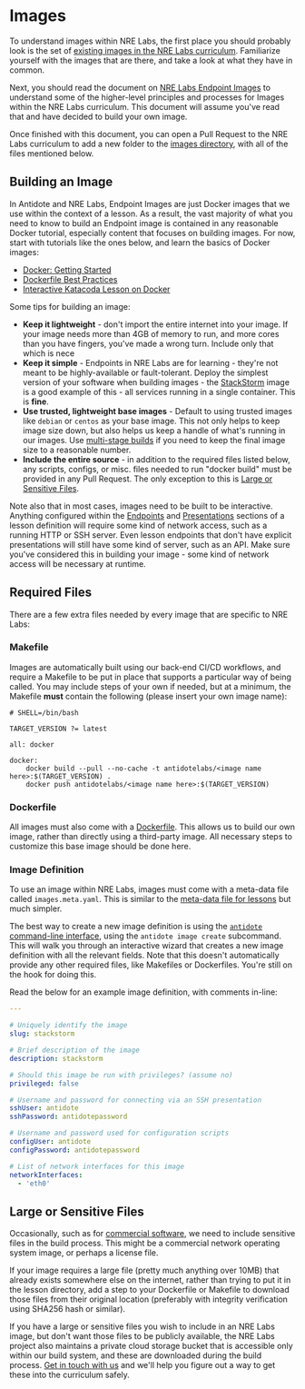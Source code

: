 # Images

To understand images within NRE Labs, the first place you should probably look is the set of [existing images in the NRE Labs curriculum](https://github.com/nre-learning/nrelabs-curriculum/tree/master/images). Familiarize yourself with the images that are there, and take a look at what they have in common.

Next, you should read the document on [NRE Labs Endpoint Images](../../other-resources/nre-labs-endpoint-images.md) to understand some of the higher-level principles and processes for Images within the NRE Labs curriculum. This document will assume you've read that and have decided to build your own image.

Once finished with this document, you can open a Pull Request to the NRE Labs curriculum to add a new folder to the [images directory,](https://github.com/nre-learning/nrelabs-curriculum/tree/master/images) with all of the files mentioned below.

## Building an Image

In Antidote and NRE Labs, Endpoint Images are just Docker images that we use within the context of a lesson. As a result, the vast majority of what you need to know to build an Endpoint image is contained in any reasonable Docker tutorial, especially content that focuses on building images. For now, start with tutorials like the ones below, and learn the basics of Docker images:

* [Docker: Getting Started](https://docs.docker.com/get-started/)
* [Dockerfile Best Practices](https://docs.docker.com/develop/develop-images/dockerfile_best-practices/)
* [Interactive Katacoda Lesson on Docker](https://www.katacoda.com/courses/docker/2)

Some tips for building an image:

* **Keep it lightweight** - don't import the entire internet into your image. If your image needs more than 4GB of memory to run, and more cores than you have fingers, you've made a wrong turn. Include only that which is nece
* **Keep it simple** - Endpoints in NRE Labs are for learning - they're not meant to be highly-available or fault-tolerant. Deploy the simplest version of your software when building images - the [StackStorm](https://github.com/nre-learning/nrelabs-curriculum/tree/master/images/stackstorm) image is a good example of this - all services running in a single container. This is **fine**.
* **Use trusted, lightweight base images** - Default to using trusted images like `debian` or `centos` as your base image. This not only helps to keep image size down, but also helps us keep a handle of what's running in our images. Use [multi-stage builds](https://docs.docker.com/develop/develop-images/multistage-build/) if you need to keep the final image size to a reasonable number.
* **Include the entire source** - in addition to the required files listed below, any scripts, configs, or misc. files needed to run "docker build" must be provided in any Pull Request. The only exception to this is [Large or Sensitive Files](images.md#large-or-sensitive-files).

Note also that in most cases, images need to be built to be interactive. Anything configured within the [Endpoints](lessons/endpoints.md) and [Presentations](lessons/presentations.md) sections of a lesson definition will require some kind of network access, such as a running HTTP or SSH server. Even lesson endpoints that don't have explicit presentations will still have some kind of server, such as an API. Make sure you've considered this in building your image - some kind of network access will be necessary at runtime.

## Required Files

There are a few extra files needed by every image that are specific to NRE Labs:

### Makefile

Images are automatically built using our back-end CI/CD workflows, and require a Makefile to be put in place that supports a particular way of being called. You may include steps of your own if needed, but at a minimum, the Makefile **must** contain the following \(please insert your own image name\):

```text
# SHELL=/bin/bash

TARGET_VERSION ?= latest

all: docker

docker:
	docker build --pull --no-cache -t antidotelabs/<image name here>:$(TARGET_VERSION) .
	docker push antidotelabs/<image name here>:$(TARGET_VERSION)
```

### Dockerfile

All images must also come with a [Dockerfile](https://github.com/nre-learning/nrelabs-curriculum/blob/master/images/utility/Dockerfile). This allows us to build our own image, rather than directly using a third-party image. All necessary steps to customize this base image should be done here.

### Image Definition

To use an image within NRE Labs, images must come with a meta-data file called `images.meta.yaml`. This is similar to the [meta-data file for lessons](lessons/) but much simpler.

The best way to create a new image definition is using the [`antidote` command-line interface](../the-antidote-cli/), using the `antidote image create` subcommand. This will walk you through an interactive wizard that creates a new image definition with all the relevant fields. Note that this doesn't automatically provide any other required files, like Makefiles or Dockerfiles. You're still on the hook for doing this.

Read the below for an example image definition, with comments in-line:

```yaml
---

# Uniquely identify the image
slug: stackstorm

# Brief description of the image
description: stackstorm

# Should this image be run with privileges? (assume no)
privileged: false

# Username and password for connecting via an SSH presentation
sshUser: antidote
sshPassword: antidotepassword

# Username and password used for configuration scripts
configUser: antidote
configPassword: antidotepassword

# List of network interfaces for this image
networkInterfaces:
  - 'eth0'
```

## Large or Sensitive Files

Occasionally, such as for [commercial software](../../other-resources/nre-labs-endpoint-images.md#commercial-software), we need to include sensitive files in the build process. This might be a commercial network operating system image, or perhaps a license file.

If your image requires a large file \(pretty much anything over 10MB\) that already exists somewhere else on the internet, rather than trying to put it in the lesson directory, add a step to your Dockerfile or Makefile to download those files from their original location \(preferably with integrity verification using SHA256 hash or similar\). 

If you have a large or sensitive files you wish to include in an NRE Labs image, but don't want those files to be publicly available, the NRE Labs project also maintains a private cloud storage bucket that is accessible only within our build system, and these are downloaded during the build process. [Get in touch with us](https://discuss.nrelabs.io/) and we'll help you figure out a way to get these into the curriculum safely.

